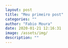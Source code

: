 ```yaml
---
layout: post
title: "Meu primeiro post"
categories: ""
author: "Fabio Moura"
date: 2020-01-21 12:16:31
image: /assets/img/
description: ""
---
```

